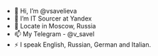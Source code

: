 - 👋 Hi, I’m @vsavelieva
- 👀 I’m IT Sourcer at Yandex
- 📍 Locate in Moscow, Russia
- 📫 My Telegram - @v_savel
- ⚡ I speak English, Russian, German and Italian.
